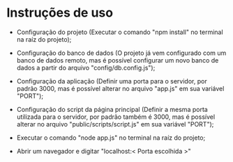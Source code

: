 # Instruções de uso

- Configuração do projeto (Executar o comando "npm install" no terminal na raíz do projeto);

- Configuração do banco de dados (O projeto já vem configurado com um banco de dados remoto, mas é possível configurar um novo banco de dados a partir do arquivo "config/db.config.js");

- Configuração da aplicação (Definir uma porta para o servidor, por padrão 3000, mas é possível alterar no arquivo "app.js" em sua variável "PORT");

- Configuração do script da página principal (Definir a mesma porta utilizada para o servidor, por padrão também é 3000, mas é possível alterar no arquivo "public/scripts/script.js" em sua variável "PORT");

- Executar o comando "node app.js" no terminal na raíz do projeto;

- Abrir um navegador e digitar "localhost:< Porta escolhida >"